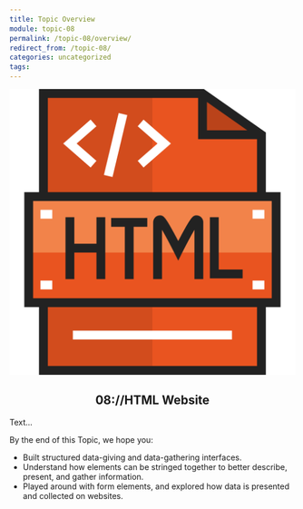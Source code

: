 ```yaml
---
title: Topic Overview
module: topic-08
permalink: /topic-08/overview/
redirect_from: /topic-08/
categories: uncategorized
tags:
---
```


<div class="section-title">
  <img src="../img/assignment-08.svg" alt="" title="Assignment 8: HTML Website" />
  <h2 style="text-align: center;">08://HTML Website</h2>
</div>


Text...

By the end of this Topic, we hope you:
<ul class="pros-and-cons">
  <li class="icon-pro">Built structured data-giving and data-gathering interfaces.</li>
  <li class="icon-pro">Understand how elements can be stringed together to better describe, present, and gather information.</li>
  <li class="icon-pro">Played around with form elements, and explored how data is presented and collected on websites.</li>
</ul>
